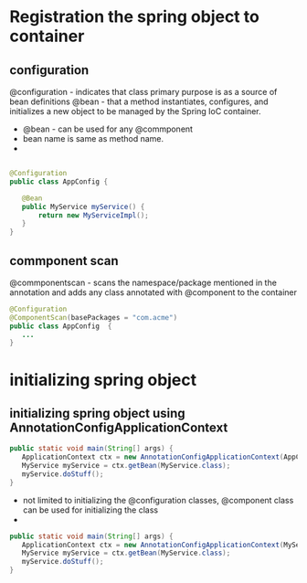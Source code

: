 
 # Registration the spring object to container

## configuration

@configuration -  indicates that class primary purpose is as a source of bean definitions
@bean -  that a method instantiates, configures, and initializes a new object to be managed by the Spring IoC container.

 * @bean - can be used for any @commponent
 * bean name is same as method name.
 *  

 ``` java

@Configuration
public class AppConfig {

    @Bean
    public MyService myService() {
        return new MyServiceImpl();
    }
}

 ```
 ## commponent scan
 @commponentscan - scans the namespace/package mentioned in the annotation and adds any class annotated with @component to the container
 
 ``` java
 @Configuration
@ComponentScan(basePackages = "com.acme") 
public class AppConfig  {
    ...
}
 ```


 # initializing spring object
 ## initializing spring object using AnnotationConfigApplicationContext

 ``` java
public static void main(String[] args) {
    ApplicationContext ctx = new AnnotationConfigApplicationContext(AppConfig.class);
    MyService myService = ctx.getBean(MyService.class);
    myService.doStuff();
}

 ```
 * not limited to initializing the @configuration classes, @component class can be used for initializing the class
 * 

 
 ``` java
 public static void main(String[] args) {
    ApplicationContext ctx = new AnnotationConfigApplicationContext(MyServiceImpl.class, Dependency1.class, Dependency2.class);
    MyService myService = ctx.getBean(MyService.class);
    myService.doStuff();
}
 
 ```


